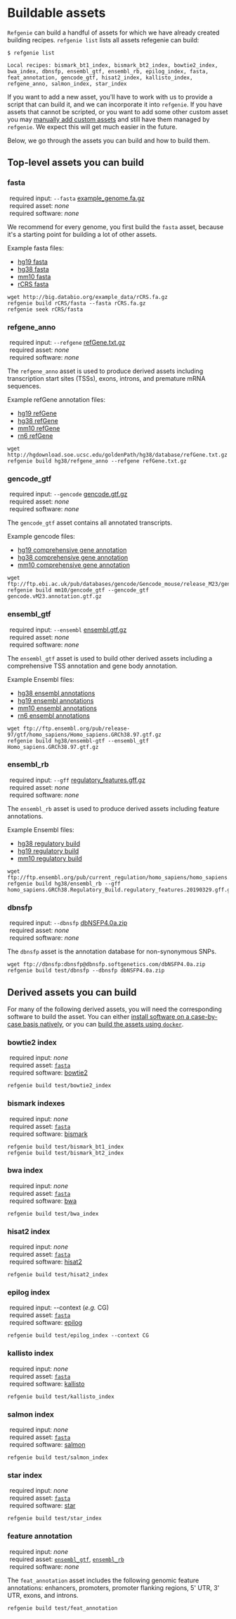 <style>
.fas {
  width: 25px;
  margin-right: 5px;
  text-align: center;
  horizontal-align: center;
}
</style>

# Buildable assets

`Refgenie` can build a handful of assets for which we have already created building recipes. `refgenie list` lists all assets refegenie can build:

```
$ refgenie list

Local recipes: bismark_bt1_index, bismark_bt2_index, bowtie2_index, bwa_index, dbnsfp, ensembl_gtf, ensembl_rb, epilog_index, fasta, feat_annotation, gencode_gtf, hisat2_index, kallisto_index, refgene_anno, salmon_index, star_index
```

If you want to add a new asset, you'll have to work with us to provide a script that can build it, and we can incorporate it into `refgenie`. If you have assets that cannot be scripted, or you want to add some other custom asset you may [manually add custom assets](custom_assets.md) and still have them managed by `refgenie`. We expect this will get much easier in the future.

Below, we go through the assets you can build and how to build them.

## Top-level assets you can build

### fasta

<i class="fas fa-exclamation"></i>required input: `--fasta` [example_genome.fa.gz](http://big.databio.org/example_data/rCRS.fa.gz)  
<i class="fas fa-exclamation-triangle"></i>required asset: *none*  
<i class="fas fa-exclamation-circle"></i>required software: *none*

We recommend for every genome, you first build the `fasta` asset, because it's a starting point for building a lot of other assets.

Example fasta files:

- [hg19 fasta](http://hgdownload.cse.ucsc.edu/goldenPath/hg19/bigZips/hg19.fa.gz)
- [hg38 fasta](http://hgdownload.cse.ucsc.edu/goldenPath/hg38/bigZips/hg38.fa.gz)
- [mm10 fasta](ftp://ftp.ensembl.org/pub/current_fasta/mus_musculus/dna/Mus_musculus.GRCm38.dna.primary_assembly.fa.gz)
- [rCRS fasta](http://big.databio.org/example_data/rCRS.fa.gz)

```
wget http://big.databio.org/example_data/rCRS.fa.gz
refgenie build rCRS/fasta --fasta rCRS.fa.gz
refgenie seek rCRS/fasta
```

### refgene_anno

<i class="fas fa-exclamation"></i> required input: `--refgene` [refGene.txt.gz](http://varianttools.sourceforge.net/Annotation/RefGene)  
<i class="fas fa-exclamation-triangle"></i> required asset: *none*  
<i class="fas fa-exclamation-circle"></i> required software: *none*

The `refgene_anno` asset is used to produce derived assets including transcription start sites (TSSs), exons, introns, and premature mRNA sequences.

Example refGene annotation files:

- [hg19 refGene](http://hgdownload.cse.ucsc.edu/goldenPath/hg19/database/refGene.txt.gz)
- [hg38 refGene](http://hgdownload.cse.ucsc.edu/goldenPath/hg38/database/refGene.txt.gz)
- [mm10 refGene](http://hgdownload.cse.ucsc.edu/goldenPath/mm10/database/refGene.txt.gz)
- [rn6 refGene](http://hgdownload.cse.ucsc.edu/goldenPath/rn6/database/refGene.txt.gz)

```
wget http://hgdownload.soe.ucsc.edu/goldenPath/hg38/database/refGene.txt.gz
refgenie build hg38/refgene_anno --refgene refGene.txt.gz
```

### gencode_gtf

<i class="fas fa-exclamation"></i> required input: `--gencode` [gencode.gtf.gz](ftp://ftp.ebi.ac.uk/pub/databases/gencode/_README.TXT)  
<i class="fas fa-exclamation-triangle"></i> required asset: *none*  
<i class="fas fa-exclamation-circle"></i> required software: *none*

The `gencode_gtf` asset contains all annotated transcripts.

Example gencode files:

- [hg19 comprehensive gene annotation](ftp://ftp.ebi.ac.uk/pub/databases/gencode/Gencode_human/release_32/GRCh37_mapping/gencode.v32lift37.annotation.gtf.gz)
- [hg38 comprehensive gene annotation](ftp://ftp.ebi.ac.uk/pub/databases/gencode/Gencode_human/release_32/gencode.v32.annotation.gtf.gz)
- [mm10 comprehensive gene annotation](ftp://ftp.ebi.ac.uk/pub/databases/gencode/Gencode_mouse/release_M23/gencode.vM23.annotation.gtf.gz)

```
wget ftp://ftp.ebi.ac.uk/pub/databases/gencode/Gencode_mouse/release_M23/gencode.vM23.annotation.gtf.gz
refgenie build mm10/gencode_gtf --gencode_gtf gencode.vM23.annotation.gtf.gz
```

### ensembl_gtf

<i class="fas fa-exclamation"></i> required input: `--ensembl` [ensembl.gtf.gz](https://useast.ensembl.org/info/genome/genebuild/genome_annotation.html)  
<i class="fas fa-exclamation-triangle"></i> required asset: *none*  
<i class="fas fa-exclamation-circle"></i> required software: *none*

The `ensembl_gtf` asset is used to build other derived assets including a comprehensive TSS annotation and gene body annotation.

Example Ensembl files:

- [hg38 ensembl annotations](ftp://ftp.ensembl.org/pub/current_gtf/homo_sapiens/Homo_sapiens.GRCh38.98.gtf.gz)
- [hg19 ensembl annotations](ftp://ftp.ensembl.org/pub/grch37/current/gtf/homo_sapiens/Homo_sapiens.GRCh37.87.gtf.gz)
- [mm10 ensembl annotations](ftp://ftp.ensembl.org/pub/current_gtf/mus_musculus/Mus_musculus.GRCm38.98.gtf.gz)
- [rn6 ensembl annotations](ftp://ftp.ensembl.org/pub/current_gtf/rattus_norvegicus/Rattus_norvegicus.Rnor_6.0.98.gtf.gz)

```
wget ftp://ftp.ensembl.org/pub/release-97/gtf/homo_sapiens/Homo_sapiens.GRCh38.97.gtf.gz
refgenie build hg38/ensembl-gtf --ensembl_gtf Homo_sapiens.GRCh38.97.gtf.gz
```

### ensembl_rb

<i class="fas fa-exclamation"></i> required input: `--gff` [regulatory_features.gff.gz](http://useast.ensembl.org/info/genome/funcgen/regulatory_build.html)  
<i class="fas fa-exclamation-triangle"></i> required asset: *none*  
<i class="fas fa-exclamation-circle"></i> required software: *none*

The `ensembl_rb` asset is used to produce derived assets including feature annotations.

Example Ensembl files:

- [hg38 regulatory build](ftp://ftp.ensembl.org/pub/current_regulation/homo_sapiens/homo_sapiens.GRCh38.Regulatory_Build.regulatory_features.20190329.gff.gz)
- [hg19 regulatory build](ftp://ftp.ensembl.org/pub/grch37/current/regulation/homo_sapiens/homo_sapiens.GRCh37.Regulatory_Build.regulatory_features.20180925.gff.gz)
- [mm10 regulatory build](ftp://ftp.ensembl.org/pub/current_regulation/mus_musculus/mus_musculus.GRCm38.Regulatory_Build.regulatory_features.20180516.gff.gz)

```
wget ftp://ftp.ensembl.org/pub/current_regulation/homo_sapiens/homo_sapiens.GRCh38.Regulatory_Build.regulatory_features.20190329.gff.gz
refgenie build hg38/ensembl_rb --gff homo_sapiens.GRCh38.Regulatory_Build.regulatory_features.20190329.gff.gz
```

### dbnsfp

<i class="fas fa-exclamation"></i> required input: `--dbnsfp` [dbNSFP4.0a.zip](http://varianttools.sourceforge.net/Annotation/dbNSFP)  
<i class="fas fa-exclamation-triangle"></i> required asset: *none*  
<i class="fas fa-exclamation-circle"></i> required software: *none*

The `dbnsfp` asset is the annotation database for non-synonymous SNPs.

```
wget ftp://dbnsfp:dbnsfp@dbnsfp.softgenetics.com/dbNSFP4.0a.zip
refgenie build test/dbnsfp --dbnsfp dbNSFP4.0a.zip
```

## Derived assets you can build

For many of the following derived assets, you will need the corresponding software to build the asset.  You can either [install software on a case-by-case basis natively](build.md#install-building-software-natively), or you can [build the assets using `docker`](build.md#building-assets-with-docker).

### bowtie2 index

<i class="fas fa-exclamation"></i> required input: *none*  
<i class="fas fa-exclamation-triangle"></i> required asset: [`fasta`](available_assets.md#fasta)  
<i class="fas fa-exclamation-circle"></i> required software: [bowtie2](http://bowtie-bio.sourceforge.net/bowtie2/index.shtml)

```
refgenie build test/bowtie2_index
```

### bismark indexes

<i class="fas fa-exclamation"></i> required input: *none*  
<i class="fas fa-exclamation-triangle"></i> required asset: [`fasta`](available_assets.md#fasta)  
<i class="fas fa-exclamation-circle"></i> required software: [bismark](https://www.bioinformatics.babraham.ac.uk/projects/bismark/)

```
refgenie build test/bismark_bt1_index
refgenie build test/bismark_bt2_index
```

### bwa index

<i class="fas fa-exclamation"></i> required input: *none*  
<i class="fas fa-exclamation-triangle"></i> required asset: [`fasta`](available_assets.md#fasta)  
<i class="fas fa-exclamation-circle"></i> required software: [bwa](http://bio-bwa.sourceforge.net/)

```
refgenie build test/bwa_index
```

### hisat2 index

<i class="fas fa-exclamation"></i> required input: *none*  
<i class="fas fa-exclamation-triangle"></i> required asset: [`fasta`](available_assets.md#fasta)  
<i class="fas fa-exclamation-circle"></i> required software: [hisat2](https://ccb.jhu.edu/software/hisat2/index.shtml)

```
refgenie build test/hisat2_index
```

### epilog index

<i class="fas fa-exclamation"></i> required input: --context (*e.g.* CG)  
<i class="fas fa-exclamation-triangle"></i> required asset: [`fasta`](available_assets.md#fasta)  
<i class="fas fa-exclamation-circle"></i> required software: [epilog](https://github.com/databio/epilog)

```
refgenie build test/epilog_index --context CG
```

### kallisto index

<i class="fas fa-exclamation"></i> required input: *none*  
<i class="fas fa-exclamation-triangle"></i> required asset: [`fasta`](available_assets.md#fasta)  
<i class="fas fa-exclamation-circle"></i> required software: [kallisto](https://pachterlab.github.io/kallisto/)

```
refgenie build test/kallisto_index
```

### salmon index

<i class="fas fa-exclamation"></i> required input: *none*  
<i class="fas fa-exclamation-triangle"></i> required asset: [`fasta`](available_assets.md#fasta)  
<i class="fas fa-exclamation-circle"></i> required software: [salmon](https://salmon.readthedocs.io/en/latest/salmon.html)

```
refgenie build test/salmon_index
```

### star index

<i class="fas fa-exclamation"></i> required input: *none*  
<i class="fas fa-exclamation-triangle"></i> required asset: [`fasta`](available_assets.md#fasta)  
<i class="fas fa-exclamation-circle"></i> required software: [star](https://github.com/alexdobin/STAR)

```
refgenie build test/star_index
```

### feature annotation

<i class="fas fa-exclamation"></i> required input: *none*  
<i class="fas fa-exclamation-triangle"></i> required asset: [`ensembl_gtf`](build.md#ensembl-gtf), [`ensembl_rb`](build.md#ensembl-rb)  
<i class="fas fa-exclamation-circle"></i> required software: *none*

The `feat_annotation` asset includes the following genomic feature annotations: enhancers, promoters, promoter flanking regions, 5' UTR, 3' UTR, exons, and introns.

```
refgenie build test/feat_annotation
```
